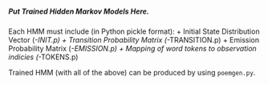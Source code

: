 ##### Put Trained Hidden Markov Models Here.


Each HMM must include (in Python pickle format):
    + Initial State Distribution Vector (*-INIT.p)
    + Transition Probability Matrix (*-TRANSITION.p)
    + Emission Probability Matrix (*-EMISSION.p)
    + Mapping of word tokens to observation indicies (*-TOKENS.p)

Trained HMM (with all of the above) can be produced by using `poemgen.py`.
